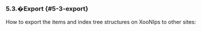 ### 5.3.�Export {#5-3-export}

How to export the items and index tree structures on XooNIps to other sites: